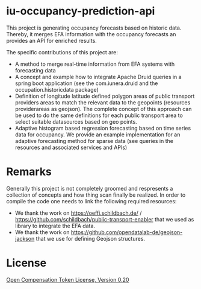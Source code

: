 # iu-occupancy-prediction-api
This project is generating occupancy forecasts based on historic data.
Thereby, it merges EFA information with the occupancy forecasts an provides an API for enriched results.

The specific contributions of this project are:
- A method to merge real-time information from EFA systems with forecasting data
- A concept and example how to integrate Apache Druid queries in a spring boot application (see the com.iunera.druid and the occupation.historicdata package)
- Definition of longitude latitude defined polygon areas of public transport providers areas to match the relevant data to the geopoints (resources providerareas as geojson). The complete concept of this approach can be used to do the same definitions for each public transport area to select suitable datasources based on geo points.
- Adaptive histogram based regression forecasting based on time series data for occupancy. We provide an example implementation for an adaptive forecasting method for sparse data (see queries in the resources and associated services and APIs) 


# Remarks 
Generally this project is not completely groomed and respresents a collection of concepts and how thing scan finally be realized.
In order to compile the code one needs to link the following required resources:
- We thank the work on https://oeffi.schildbach.de/ / https://github.com/schildbach/public-transport-enabler that we used as library to integrate the EFA data. 
- We thank the work on https://github.com/opendatalab-de/geojson-jackson that we use for defining Geojson structures.

# License
[Open Compensation Token License, Version 0.20](https://github.com/open-compensation-token-license/license/blob/main/LICENSE.md)

